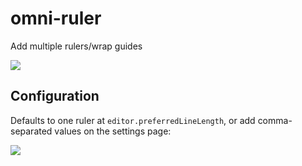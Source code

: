 # omni-ruler

Add multiple rulers/wrap guides

![](http://i.imgur.com/pu9yhoK.png)

## Configuration
Defaults to one ruler at `editor.preferredLineLength`, or add comma-separated values on the settings page:

![](http://i.imgur.com/gEI6jKP.png)
